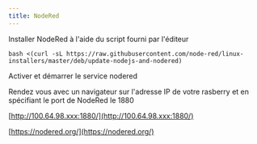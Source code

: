 ```yaml
---
title: NodeRed
---
```


Installer NodeRed à l'aide du script fourni par l'éditeur

```>shell
bash <(curl -sL https://raw.githubusercontent.com/node-red/linux-installers/master/deb/update-nodejs-and-nodered)
```

Activer et démarrer le service nodered

Rendez vous avec un navigateur sur l'adresse IP de votre rasberry et en spécifiant le port de NodeRed le 1880

[http://100.64.98.xxx:1880/](http://100.64.98.xxx:1880/)

[https://nodered.org/](https://nodered.org/)
